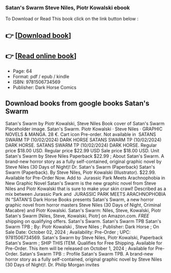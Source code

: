 ### Satan's Swarm Steve Niles, Piotr Kowalski ebook

To Download or Read This book click on the link button below :

## 👉  [**[Download book](http://ebooksharez.info/download.php?group=book&from=github.com&id=715972&lnk=1081 "Download book")**]

## 👉  [**[Read online book](http://ebooksharez.info/download.php?group=book&from=github.com&id=715972&lnk=1081 "Read online book")**]


* Page: 64
* Format: pdf / epub / kindle
* ISBN: 9781506734569
* Publisher: Dark Horse Comics



## Download books from google books Satan's Swarm



 Satan&#039;s Swarm by Piotr Kowalski, Steve Niles Book cover of Satan&#039;s Swarm Placeholder image. Satan&#039;s Swarm. Piotr Kowalski · Steve Niles · GRAPHIC NOVELS &amp; MANGA. 28 €. Cart icon Pre-order. Not available in 
 SATANS SWARM TP (10/02/2024) DARK HORSE SATANS SWARM TP (10/02/2024) DARK HORSE. SATANS SWARM TP (10/02/2024) DARK HORSE. Regular price $18.00 USD. Regular price $22.99 USD Sale price $18.00 USD. Unit 
 Satan&#039;s Swarm by Steve Niles Paperback $22.99 ; About Satan&#039;s Swarm. A brand-new horror story as a fully self-contained, original graphic novel by Steve Niles (30 Days of Night)! Dr.
 Satan&#039;s Swarm (Paperback) Satan&#039;s Swarm (Paperback). By Steve Niles, Piotr Kowalski (Illustrator). $22.99. Available for Pre-Order Now. Add to 
 Jurassic Park Meets Arachnophobia in New Graphic Novel Satan&#039;s Swarm is the new graphic novel from Steve Niles and Piotr Kowalski that is sure to make your skin crawl! Described as a mix between Jurassic Park and 
 JURASSIC PARK MEETS ARACHNOPHOBIA IN “SATAN&#039;S Dark Horse Books presents Satan&#039;s Swarm, a new horror graphic novel from horror masters Steve Niles (30 Days of Night, Criminal Macabre) and Piotr Kowalski.
 Satan&#039;s Swarm: Niles, Steve, Kowalski, Piotr Satan&#039;s Swarm [Niles, Steve, Kowalski, Piotr] on Amazon.com. *FREE* shipping on qualifying offers. Satan&#039;s Swarm.
 Satan&#039;s Swarm TPB Satan&#039;s Swarm TPB ; By: Piotr Kowalski , Steve Niles ; Publisher: Dark Horse ; On Sale Date: October 02, 2024 ; Availability: Pre-Order ; UPC: 9781506734569.
 Satan&#039;s Swarm by Steve Niles, Piotr Kowalski, Paperback Satan&#039;s Swarm ; SHIP THIS ITEM. Qualifies for Free Shipping. Available for Pre-Order. This item will be released on October 1, 2024 ; Available for Pre-Order.
 Satan&#039;s Swarm TPB :: Profile Satan&#039;s Swarm TPB. A brand-new horror story as a fully self-contained, original graphic novel by Steve Niles (30 Days of Night)!. Dr. Philip Morgan invites 





